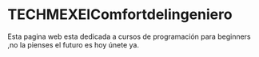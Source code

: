 # TECHMEXElComfortdelingeniero
Esta pagina web esta dedicada a cursos de programación para beginners ,no la pienses el futuro es hoy únete ya. 
